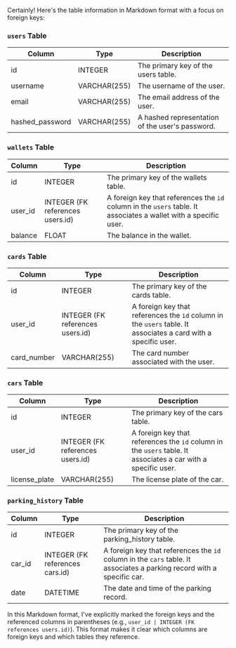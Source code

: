 Certainly! Here's the table information in Markdown format with a focus on foreign keys:

### `users` Table

| Column | Type | Description |
| --- | --- | --- |
| id | INTEGER | The primary key of the users table. |
| username | VARCHAR(255) | The username of the user. |
| email | VARCHAR(255) | The email address of the user. |
| hashed_password | VARCHAR(255) | A hashed representation of the user's password. |

### `wallets` Table

| Column | Type | Description |
| --- | --- | --- |
| id | INTEGER | The primary key of the wallets table. |
| user_id | INTEGER (FK references users.id) | A foreign key that references the `id` column in the `users` table. It associates a wallet with a specific user. |
| balance | FLOAT | The balance in the wallet. |

### `cards` Table

| Column | Type | Description |
| --- | --- | --- |
| id | INTEGER | The primary key of the cards table. |
| user_id | INTEGER (FK references users.id) | A foreign key that references the `id` column in the `users` table. It associates a card with a specific user. |
| card_number | VARCHAR(255) | The card number associated with the user. |

### `cars` Table

| Column | Type | Description |
| --- | --- | --- |
| id | INTEGER | The primary key of the cars table. |
| user_id | INTEGER (FK references users.id) | A foreign key that references the `id` column in the `users` table. It associates a car with a specific user. |
| license_plate | VARCHAR(255) | The license plate of the car. |

### `parking_history` Table

| Column | Type | Description |
| --- | --- | --- |
| id | INTEGER | The primary key of the parking_history table. |
| car_id | INTEGER (FK references cars.id) | A foreign key that references the `id` column in the `cars` table. It associates a parking record with a specific car. |
| date | DATETIME | The date and time of the parking record. |

In this Markdown format, I've explicitly marked the foreign keys and the referenced columns in parentheses (e.g., `user_id | INTEGER (FK references users.id)`). This format makes it clear which columns are foreign keys and which tables they reference.